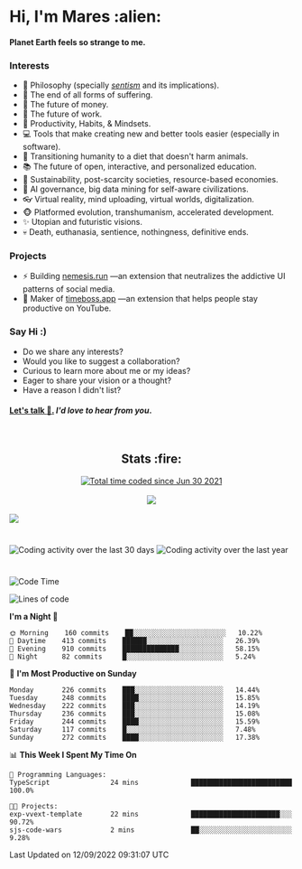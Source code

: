 <h1>Hi, I'm Mares :alien:</h1>

#### Planet Earth feels so strange to me.

### **Interests**

- 🌊 Philosophy (specially [_sentism_][sentismmedium] and its implications).
- 🎯 The end of all forms of suffering.
- 💸 The future of money.
- 💼 The future of work.
- 🧠 Productivity, Habits, & Mindsets.
- 💻 Tools that make creating new and better tools easier (especially in software).
- 🥗 Transitioning humanity to a diet that doesn't harm animals.
- 📚 The future of open, interactive, and personalized education.
- 🌱 Sustainability, post-scarcity societies, resource-based economies.
- 🤖 AI governance, big data mining for self-aware civilizations.
- 👓 Virtual reality, mind uploading, virtual worlds, digitalization.
- 🐵 Platformed evolution, transhumanism, accelerated development.
- ✨ Utopian and futuristic visions.
- 💀 Death, euthanasia, sentience, nothingness, definitive ends.


### **Projects**

- ⚡ Building [nemesis.run](https://chrome.google.com/webstore/detail/nemesis-%E2%80%93-humane-design-f/blfbbifgjgikekfochleknjcopefifgo?hl=en) —an extension that neutralizes the addictive UI patterns of social media.
- 💎 Maker of [timeboss.app](https://timeboss.app) —an extension that helps people stay productive on YouTube.


### **Say Hi :)**

- Do we share any interests?
- Would you like to suggest a collaboration?
- Curious to learn more about me or my ideas?
- Eager to share your vision or a thought?
- Have a reason I didn't list?

#### [Let's talk :wave:.](mailto:mareszhar@gmail.com) _I'd love to hear from you_.

[sentismmedium]: https://medium.com/@mareszhar/born-a-prisoner-a-reflection-about-life-its-struggles-and-a-plan-to-escape-d8566ce9b026

<br>

<h2 align="center">Stats :fire:</h2>

<div align="center">
  <a href="https://wakatime.com/@cfdc0e0d-4860-4b62-9ff0-cb659185525e">
    <img src="https://wakatime.com/badge/user/cfdc0e0d-4860-4b62-9ff0-cb659185525e.svg" alt="Total time coded since Jun 30 2021" />
  </a>
</div>

<br>

<!-- 
Add or remove this: 
&dates=B1AAB3FF 
...or this...
&date_format=M%20j%5B%2C%20Y%5D
from the *streak stats URL below* if they get bugged and aren't updating: 
-->

<div align="center">
  <img src="https://github-readme-streak-stats.herokuapp.com?user=mareszhar&theme=black-ice&hide_border=true&stroke=FFFFFF15&ring=DF8FFE&fire=DF8FFE&currStreakLabel=DF8FFE&background=1A232A&currStreakNum=86FFAB&dates=B1AAB3FF&date_format=M%20j%5B%2C%20Y%5D">
</div>

<br>

<img src="https://activity-graph.herokuapp.com/graph?username=mareszhar&theme=nord&bg_color=00000000&color=979797&line=DF8FFE&point=00000000&area=true&hide_border=true">

<br>

<h1></h1>

<img src="https://wakatime.com/share/@mares/5df0ff02-9c79-41b4-b540-51dc9c65a57b.svg" alt="Coding activity over the last 30 days" />
<img src="https://wakatime.com/share/@mares/ea89ba71-f374-40af-930c-e0655909fe37.svg" alt="Coding activity over the last year" />

<h1></h1>

<!--START_SECTION:waka-->
![Code Time](http://img.shields.io/badge/Code%20Time-602%20hrs%2022%20mins-blue)

![Lines of code](https://img.shields.io/badge/From%20Hello%20World%20I%27ve%20Written-168%20Thousand%20lines%20of%20code-blue)

**I'm a Night 🦉** 

```text
🌞 Morning    160 commits    ██░░░░░░░░░░░░░░░░░░░░░░░   10.22% 
🌆 Daytime    413 commits    ██████░░░░░░░░░░░░░░░░░░░   26.39% 
🌃 Evening    910 commits    ██████████████░░░░░░░░░░░   58.15% 
🌙 Night      82 commits     █░░░░░░░░░░░░░░░░░░░░░░░░   5.24%

```
📅 **I'm Most Productive on Sunday** 

```text
Monday       226 commits    ███░░░░░░░░░░░░░░░░░░░░░░   14.44% 
Tuesday      248 commits    ████░░░░░░░░░░░░░░░░░░░░░   15.85% 
Wednesday    222 commits    ███░░░░░░░░░░░░░░░░░░░░░░   14.19% 
Thursday     236 commits    ███░░░░░░░░░░░░░░░░░░░░░░   15.08% 
Friday       244 commits    ████░░░░░░░░░░░░░░░░░░░░░   15.59% 
Saturday     117 commits    █░░░░░░░░░░░░░░░░░░░░░░░░   7.48% 
Sunday       272 commits    ████░░░░░░░░░░░░░░░░░░░░░   17.38%

```


📊 **This Week I Spent My Time On** 

```text
💬 Programming Languages: 
TypeScript               24 mins             █████████████████████████   100.0%

🐱‍💻 Projects: 
exp-vvext-template       22 mins             ██████████████████████░░░   90.72% 
sjs-code-wars            2 mins              ██░░░░░░░░░░░░░░░░░░░░░░░   9.28%

```


 Last Updated on 12/09/2022 09:31:07 UTC
<!--END_SECTION:waka-->
